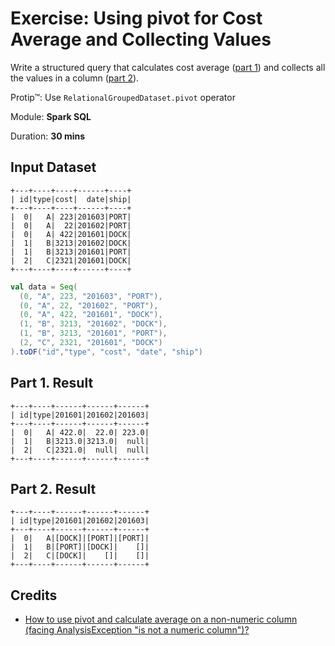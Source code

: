 # Exercise: Using pivot for Cost Average and Collecting Values

Write a structured query that calculates cost average ([part 1](#part-1-result)) and collects all the values in a column ([part 2](#part-2-result)).

Protip™: Use `RelationalGroupedDataset.pivot` operator

Module: **Spark SQL**

Duration: **30 mins**

## Input Dataset

```text
+---+----+----+------+----+
| id|type|cost|  date|ship|
+---+----+----+------+----+
|  0|   A| 223|201603|PORT|
|  0|   A|  22|201602|PORT|
|  0|   A| 422|201601|DOCK|
|  1|   B|3213|201602|DOCK|
|  1|   B|3213|201601|PORT|
|  2|   C|2321|201601|DOCK|
+---+----+----+------+----+
```

```scala
val data = Seq(
  (0, "A", 223, "201603", "PORT"),
  (0, "A", 22, "201602", "PORT"),
  (0, "A", 422, "201601", "DOCK"),
  (1, "B", 3213, "201602", "DOCK"),
  (1, "B", 3213, "201601", "PORT"),
  (2, "C", 2321, "201601", "DOCK")
).toDF("id","type", "cost", "date", "ship")
```

## Part 1. Result

```text
+---+----+------+------+------+
| id|type|201601|201602|201603|
+---+----+------+------+------+
|  0|   A| 422.0|  22.0| 223.0|
|  1|   B|3213.0|3213.0|  null|
|  2|   C|2321.0|  null|  null|
+---+----+------+------+------+
```

<!--
data.groupBy("id", "type").pivot("date").agg(avg("cost")).orderBy('id).show
-->

## Part 2. Result

```text
+---+----+------+------+------+
| id|type|201601|201602|201603|
+---+----+------+------+------+
|  0|   A|[DOCK]|[PORT]|[PORT]|
|  1|   B|[PORT]|[DOCK]|    []|
|  2|   C|[DOCK]|    []|    []|
+---+----+------+------+------+
```

<!--
data.groupBy("id", "type").pivot("date").agg(collect_set("ship")).orderBy('id).show
-->

## Credits

* [How to use pivot and calculate average on a non-numeric column (facing AnalysisException "is not a numeric column")?](https://stackoverflow.com/q/37486910/1305344)
